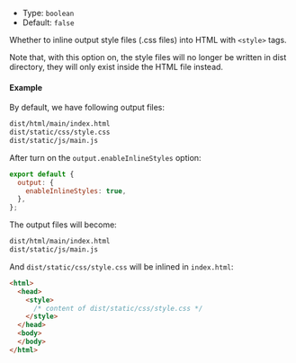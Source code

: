 - Type: `boolean`
- Default: `false`

Whether to inline output style files (.css files) into HTML with `<style>` tags.

Note that, with this option on, the style files will no longer be written in dist directory, they will only exist inside the HTML file instead.

#### Example

By default, we have following output files:

```bash
dist/html/main/index.html
dist/static/css/style.css
dist/static/js/main.js
```

After turn on the `output.enableInlineStyles` option:

```js
export default {
  output: {
    enableInlineStyles: true,
  },
};
```

The output files will become:

```bash
dist/html/main/index.html
dist/static/js/main.js
```

And `dist/static/css/style.css` will be inlined in `index.html`:

```html
<html>
  <head>
    <style>
      /* content of dist/static/css/style.css */
    </style>
  </head>
  <body>
  </body>
</html>
```
